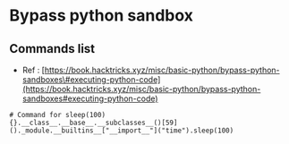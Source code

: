# Bypass python sandbox

## Commands list

* Ref : [https://book.hacktricks.xyz/misc/basic-python/bypass-python-sandboxes\#executing-python-code](https://book.hacktricks.xyz/misc/basic-python/bypass-python-sandboxes#executing-python-code)

```text
# Command for sleep(100)
{}.__class__.__base__.__subclasses__()[59]()._module.__builtins__["__import__"]("time").sleep(100)



```





